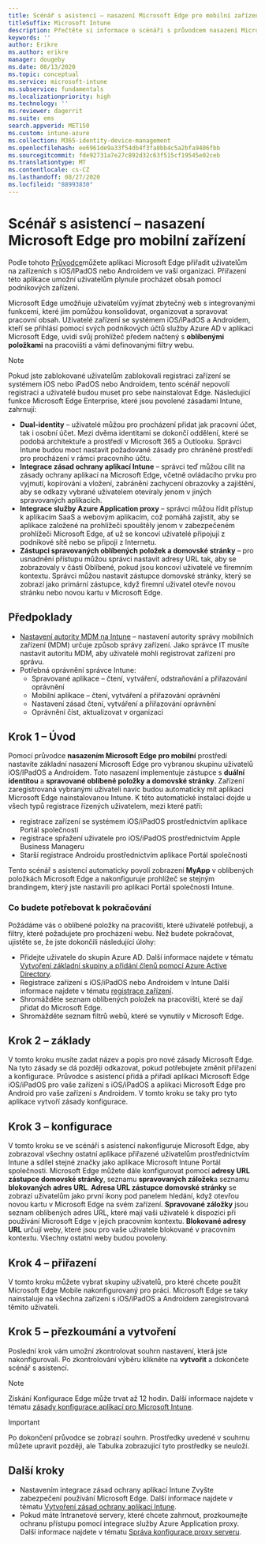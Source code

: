 ```yaml
---
title: Scénář s asistencí – nasazení Microsoft Edge pro mobilní zařízení
titleSuffix: Microsoft Intune
description: Přečtěte si informace o scénáři s průvodcem nasazení Microsoft Edge pro mobilní zařízení z portálu pro správu Microsoft 365.
keywords: ''
author: Erikre
ms.author: erikre
manager: dougeby
ms.date: 08/13/2020
ms.topic: conceptual
ms.service: microsoft-intune
ms.subservice: fundamentals
ms.localizationpriority: high
ms.technology: ''
ms.reviewer: dagerrit
ms.suite: ems
search.appverid: MET150
ms.custom: intune-azure
ms.collection: M365-identity-device-management
ms.openlocfilehash: ee6961de9a33f54db4f3fa8bb4c5a2bfa9406fbb
ms.sourcegitcommit: fde92731a7e27c892d32c63f515cf19545e02ceb
ms.translationtype: MT
ms.contentlocale: cs-CZ
ms.lasthandoff: 08/27/2020
ms.locfileid: "88993830"
---
```

# <a name="guided-scenario---deploy-microsoft-edge-for-mobile"></a>Scénář s asistencí – nasazení Microsoft Edge pro mobilní zařízení

Podle tohoto [Průvodce](guided-scenarios-overview.md)můžete aplikaci Microsoft Edge přiřadit uživatelům na zařízeních s iOS/IPadOS nebo Androidem ve vaší organizaci. Přiřazení této aplikace umožní uživatelům plynule procházet obsah pomocí podnikových zařízení.

Microsoft Edge umožňuje uživatelům vyjímat zbytečný web s integrovanými funkcemi, které jim pomůžou konsolidovat, organizovat a spravovat pracovní obsah. Uživatelé zařízení se systémem iOS/iPadOS a Androidem, kteří se přihlásí pomocí svých podnikových účtů služby Azure AD v aplikaci Microsoft Edge, uvidí svůj prohlížeč předem načtený s **oblíbenými položkami** na pracovišti a vámi definovanými filtry webu.

> [!NOTE]
> Pokud jste zablokované uživatelům zablokovali registraci zařízení se systémem iOS nebo iPadOS nebo Androidem, tento scénář nepovolí registraci a uživatelé budou muset pro sebe nainstalovat Edge.
Následující funkce Microsoft Edge Enterprise, které jsou povolené zásadami Intune, zahrnují:

- **Dual-identity** – uživatelé můžou pro procházení přidat jak pracovní účet, tak i osobní účet. Mezi dvěma identitami se dokončí oddělení, které se podobá architektuře a prostředí v Microsoft 365 a Outlooku. Správci Intune budou moct nastavit požadované zásady pro chráněné prostředí pro procházení v rámci pracovního účtu.
- **Integrace zásad ochrany aplikací Intune** – správci teď můžou cílit na zásady ochrany aplikací na Microsoft Edge, včetně ovládacího prvku pro vyjmutí, kopírování a vložení, zabránění zachycení obrazovky a zajištění, aby se odkazy vybrané uživatelem otevíraly jenom v jiných spravovaných aplikacích.
- **Integrace služby Azure Application proxy** – správci můžou řídit přístup k aplikacím SaaS a webovým aplikacím, což pomáhá zajistit, aby se aplikace založené na prohlížeči spouštěly jenom v zabezpečeném prohlížeči Microsoft Edge, ať už se koncoví uživatelé připojují z podnikové sítě nebo se připojí z Internetu.
- **Zástupci spravovaných oblíbených položek a domovské stránky** – pro usnadnění přístupu můžou správci nastavit adresy URL tak, aby se zobrazovaly v části Oblíbené, pokud jsou koncoví uživatelé ve firemním kontextu. Správci můžou nastavit zástupce domovské stránky, který se zobrazí jako primární zástupce, když firemní uživatel otevře novou stránku nebo novou kartu v Microsoft Edge.

## <a name="prerequisites"></a>Předpoklady

- [Nastavení autority MDM na Intune](mdm-authority-set.md#set-mdm-authority-to-intune) – nastavení autority správy mobilních zařízení (MDM) určuje způsob správy zařízení. Jako správce IT musíte nastavit autoritu MDM, aby uživatelé mohli registrovat zařízení pro správu.
- Potřebná oprávnění správce Intune:
  - Spravované aplikace – čtení, vytváření, odstraňování a přiřazování oprávnění
  - Mobilní aplikace – čtení, vytváření a přiřazování oprávnění
  - Nastavení zásad čtení, vytváření a přiřazování oprávnění
  - Oprávnění číst, aktualizovat v organizaci

## <a name="step-1---introduction"></a>Krok 1 – Úvod

Pomocí průvodce **nasazením Microsoft Edge pro mobilní** prostředí nastavíte základní nasazení Microsoft Edge pro vybranou skupinu uživatelů iOS/IPadOS a Androidem. Toto nasazení implementuje zástupce s **duální identitou** a **spravované oblíbené položky a domovské stránky**. Zařízení zaregistrovaná vybranými uživateli navíc budou automaticky mít aplikaci Microsoft Edge nainstalovanou Intune. K této automatické instalaci dojde u všech typů registrace řízených uživatelem, mezi které patří:

- registrace zařízení se systémem iOS/iPadOS prostřednictvím aplikace Portál společnosti
- registrace spřažení uživatele pro iOS/iPadOS prostřednictvím Apple Business Manageru
- Starší registrace Androidu prostřednictvím aplikace Portál společnosti

Tento scénář s asistencí automaticky povolí zobrazení **MyApp** v oblíbených položkách Microsoft Edge a nakonfiguruje prohlížeč se stejným brandingem, který jste nastavili pro aplikaci Portál společnosti Intune.

### <a name="what-you-will-need-to-continue"></a>Co budete potřebovat k pokračování

Požádáme vás o oblíbené položky na pracovišti, které uživatelé potřebují, a filtry, které požadujete pro procházení webu. Než budete pokračovat, ujistěte se, že jste dokončili následující úlohy:

- Přidejte uživatele do skupin Azure AD. Další informace najdete v tématu [Vytvoření základní skupiny a přidání členů pomocí Azure Active Directory](https://go.microsoft.com/fwlink/?linkid=2102458).
- Registrace zařízení s iOS/iPadOS nebo Androidem v Intune Další informace najdete v tématu [registrace zařízení](https://go.microsoft.com/fwlink/?linkid=2102547).
- Shromážděte seznam oblíbených položek na pracovišti, které se dají přidat do Microsoft Edge.
- Shromážděte seznam filtrů webů, které se vynutily v Microsoft Edge.

## <a name="step-2---basics"></a>Krok 2 – základy

V tomto kroku musíte zadat název a popis pro nové zásady Microsoft Edge. Na tyto zásady se dá později odkazovat, pokud potřebujete změnit přiřazení a konfigurace. Průvodce s asistencí přidá a přiřadí aplikaci Microsoft Edge iOS/iPadOS pro vaše zařízení s iOS/iPadOS a aplikaci Microsoft Edge pro Android pro vaše zařízení s Androidem. V tomto kroku se taky pro tyto aplikace vytvoří zásady konfigurace.

## <a name="step-3---configuration"></a>Krok 3 – konfigurace

V tomto kroku se ve scénáři s asistencí nakonfiguruje Microsoft Edge, aby zobrazoval všechny ostatní aplikace přiřazené uživatelům prostřednictvím Intune a sdílel stejné značky jako aplikace Microsoft Intune Portál společnosti. Microsoft Edge můžete dále konfigurovat pomocí **adresy URL zástupce domovské stránky**, seznamu **spravovaných záložek**a seznamu **blokovaných adres URL**. **Adresa URL zástupce domovské stránky** se zobrazí uživatelům jako první ikony pod panelem hledání, když otevřou novou kartu v Microsoft Edge na svém zařízení. **Spravované záložky** jsou seznam oblíbených adres URL, které mají vaši uživatelé k dispozici při používání Microsoft Edge v jejich pracovním kontextu. **Blokované adresy URL** určují weby, které jsou pro vaše uživatele blokované v pracovním kontextu. Všechny ostatní weby budou povoleny.

## <a name="step-4---assignments"></a>Krok 4 – přiřazení

V tomto kroku můžete vybrat skupiny uživatelů, pro které chcete použít Microsoft Edge Mobile nakonfigurovaný pro práci. Microsoft Edge se taky nainstaluje na všechna zařízení s iOS/iPadOS a Androidem zaregistrovaná těmito uživateli.

## <a name="step-5---review--create"></a>Krok 5 – přezkoumání a vytvoření

Poslední krok vám umožní zkontrolovat souhrn nastavení, která jste nakonfigurovali. Po zkontrolování výběru klikněte na **vytvořit** a dokončete scénář s asistencí. 

> [!NOTE]
> Získání Konfigurace Edge může trvat až 12 hodin. Další informace najdete v tématu [zásady konfigurace aplikací pro Microsoft Intune](../apps/app-configuration-policies-overview.md).

> [!IMPORTANT]
> Po dokončení průvodce se zobrazí souhrn. Prostředky uvedené v souhrnu můžete upravit později, ale Tabulka zobrazující tyto prostředky se neuloží.

## <a name="next-steps"></a>Další kroky

- Nastavením integrace zásad ochrany aplikací Intune Zvyšte zabezpečení používání Microsoft Edge. Další informace najdete v tématu [Vytvoření zásad ochrany aplikací Intune](../apps/manage-microsoft-edge.md#create-intune-app-protection-policies).
- Pokud máte Intranetové servery, které chcete zahrnout, prozkoumejte ochranu přístupu pomocí integrace služby Azure Application proxy. Další informace najdete v tématu [Správa konfigurace proxy serveru](../apps/manage-microsoft-edge.md#manage-proxy-configuration).